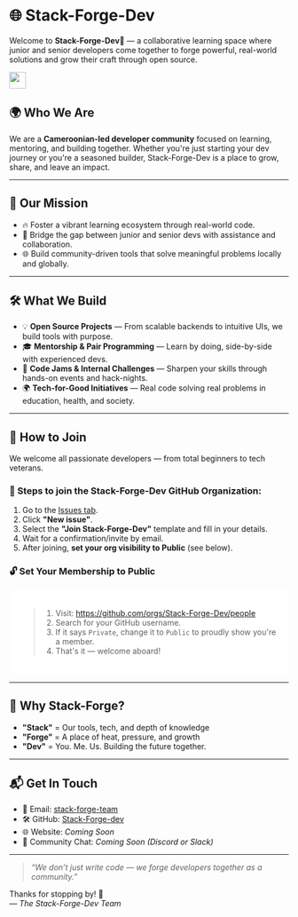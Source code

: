 # 🌐 **Stack-Forge-Dev** 

Welcome to **Stack-Forge-Dev**🚀 — a collaborative learning space where junior and senior developers come together to forge powerful, real-world solutions and grow their craft through open source.


<p align="left">
<a href="mailto:linksphere3@gmail.com" style="text-decoration:none">
  <img height="30" src = "https://img.shields.io/badge/gmail-c14438?&style=for-the-badge&logo=gmail&logoColor=white">
</a>
<br />

## 🌍 Who We Are

We are a **Cameroonian-led developer community** focused on learning, mentoring, and building together. Whether you're just starting your dev journey or you're a seasoned builder, Stack-Forge-Dev is a place to grow, share, and leave an impact.

---

## 🎯 Our Mission

- 🔥 Foster a vibrant learning ecosystem through real-world code.
- 🤝 Bridge the gap between junior and senior devs with assistance and collaboration.
- 🌐 Build community-driven tools that solve meaningful problems locally and globally.

---

## 🛠️ What We Build

- 💡 **Open Source Projects** — From scalable backends to intuitive UIs, we build tools with purpose.
- 🎓 **Mentorship & Pair Programming** — Learn by doing, side-by-side with experienced devs.
- 🚀 **Code Jams & Internal Challenges** — Sharpen your skills through hands-on events and hack-nights.
- 🌍 **Tech-for-Good Initiatives** — Real code solving real problems in education, health, and society.

---

## 🙌 How to Join

We welcome all passionate developers — from total beginners to tech veterans.

### 🧩 Steps to join the Stack-Forge-Dev GitHub Organization:

1. Go to the [Issues tab](https://github.com/Stack-Forge-dev/.github/issues).
2. Click **"New issue"**.
3. Select the **"Join Stack-Forge-Dev"** template and fill in your details.
4. Wait for a confirmation/invite by email.
5. After joining, **set your org visibility to Public** (see below).

### 🔓 Set Your Membership to Public

<div style="background-color: white; padding: 20px; border-radius: 8px;">

> 1. Visit: https://github.com/orgs/Stack-Forge-Dev/people  
> 2. Search for your GitHub username.  
> 3. If it says `Private`, change it to `Public` to proudly show you're a member.  
> 4. That's it — welcome aboard!  

</div>

---

## 🧠 Why Stack-Forge?

- **"Stack"** = Our tools, tech, and depth of knowledge  
- **"Forge"** = A place of heat, pressure, and growth  
- **"Dev"** = You. Me. Us. Building the future together.

---

## 📬 Get In Touch

- 📧 Email: [stack-forge-team](linksphere3@gmail.com)
- 🛠 GitHub: [Stack-Forge-dev](https://github.com/Stack-Forge-dev)
- 🌐 Website: _Coming Soon_
- 💬 Community Chat: _Coming Soon (Discord or Slack)_

---

> _“We don’t just write code — we forge developers together as a community.”_

Thanks for stopping by! 🚀  
— *The Stack-Forge-Dev Team*
